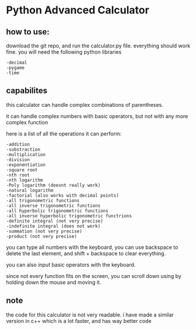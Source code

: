 # Python Advanced Calculator

## how to use:

download the git repo, and run the calculator.py file. everything should work fine.
you will need the following python libraries

    -decimal
    -pygame
    -time

## capabilites

this calculator can handle complex combinations of parentheses.

it can handle complex numbers with basic operators, but not with any more complex function

here is a list of all the operations it can perform:

    -addition
    -substraction
    -multiplication
    -division
    -exponentiation
    -square root
    -nth root
    -nth logarithm
    -Poly logarithm (doesnt really work)
    -natural logarithm
    -factorial (also works with decimal points)
    -all trigonometric functions
    -all inverse trigonometric functions
    -all hyperbolic trigonometric functions
    -all inverse hyperbolic trigonometric functrions
    -definite integral (not very precise)
    -indefinite integral (does not work)
    -summation (not very precise)
    -product (not very precise)

you can type all numbers with the keyboard, you can use backspace to delete the last element, and shift + backspace to clear everything.

you can also input basic operators with the keyboard.

since not every function fits on the screen, you can scroll down using by holding down the mouse and moving it.

## note

the code for this calculator is not very readable. i have made a similar version in c++ which is a lot faster, and has way better code